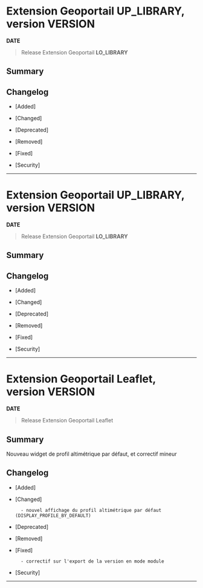 
# Extension Geoportail __UP_LIBRARY__, version __VERSION__

**__DATE__**
> Release Extension Geoportail __LO_LIBRARY__

## Summary

## Changelog

* [Added]

* [Changed]

* [Deprecated]

* [Removed]

* [Fixed]

* [Security]

---


# Extension Geoportail __UP_LIBRARY__, version __VERSION__

**__DATE__**
> Release Extension Geoportail __LO_LIBRARY__

## Summary

## Changelog

* [Added]

* [Changed]

* [Deprecated]

* [Removed]

* [Fixed]

* [Security]

---


# Extension Geoportail Leaflet, version __VERSION__

**__DATE__**
> Release Extension Geoportail Leaflet

## Summary

Nouveau widget de profil altimétrique par défaut, et correctif mineur

## Changelog

* [Added]

* [Changed]

        - nouvel affichage du profil altimétrique par défaut (DISPLAY_PROFILE_BY_DEFAULT)

* [Deprecated]

* [Removed]

* [Fixed]

        - correctif sur l'export de la version en mode module

* [Security]

---
